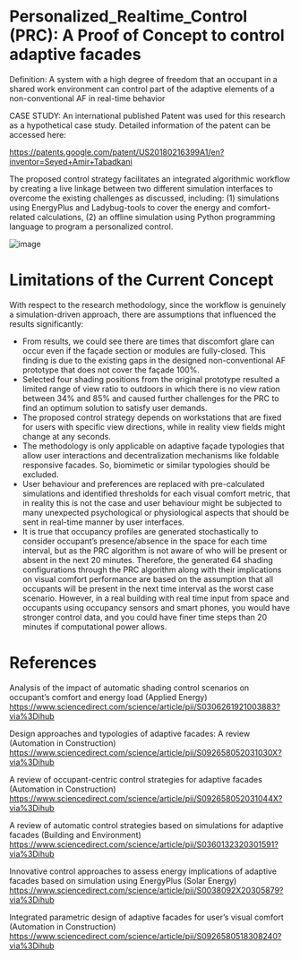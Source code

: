 # Personalized_Realtime_Control (PRC): A Proof of Concept to control adaptive facades
Definition: A system with a high degree of freedom that an occupant in a shared work environment can control part of the adaptive elements of a non-conventional AF in real-time behavior

CASE STUDY: An international published Patent was used for this research as a hypothetical case study. Detailed information of the patent can be accessed here:

https://patents.google.com/patent/US20180216399A1/en?inventor=Seyed+Amir+Tabadkani

The proposed control strategy facilitates an integrated algorithmic workflow by creating a live linkage between two different simulation interfaces to overcome the existing challenges as discussed, including: 
(1) simulations using EnergyPlus and Ladybug-tools to cover the energy and comfort-related calculations, 
(2) an offline simulation using Python programming language to program a personalized control.

![image](https://user-images.githubusercontent.com/17779829/123534424-7550e480-d760-11eb-8bd7-ebd5ca3774d3.png)

# Limitations of the Current Concept
With respect to the research methodology, since the workflow is genuinely a simulation-driven approach, there are assumptions that influenced the results significantly:
-	From results, we could see there are times that discomfort glare can occur even if the façade section or modules are fully-closed. This finding is due to the existing gaps in the designed non-conventional AF prototype that does not cover the façade 100%. 
-	Selected four shading positions from the original prototype resulted a limited range of view ratio to outdoors in which there is no view ration between 34% and 85% and caused further challenges for the PRC to find an optimum solution to satisfy user demands.
-	The proposed control strategy depends on workstations that are fixed for users with specific view directions, while in reality view fields might change at any seconds. 
-	The methodology is only applicable on adaptive façade typologies that allow user interactions and decentralization mechanisms like foldable responsive facades. So, biomimetic or similar typologies should be excluded. 
-	User behaviour and preferences are replaced with pre-calculated simulations and identified thresholds for each visual comfort metric, that in reality this is not the case and user behaviour might be subjected to many unexpected psychological or physiological aspects that should be sent in real-time manner by user interfaces. 
-	It is true that occupancy profiles are generated stochastically to consider occupant’s presence/absence in the space for each time interval, but as the PRC algorithm is not aware of who will be present or absent in the next 20 minutes. Therefore, the generated 64 shading configurations through the PRC algorithm along with their implications on visual comfort performance are based on the assumption that all occupants will be present in the next time interval as the worst case scenario. However, in a real building with real time input from space and occupants using occupancy sensors and smart phones, you would have stronger control data, and you could have finer time steps than 20 minutes if computational power allows.

# References
Analysis of the impact of automatic shading control scenarios on occupant’s comfort and energy load (Applied Energy)
https://www.sciencedirect.com/science/article/pii/S0306261921003883?via%3Dihub

Design approaches and typologies of adaptive facades: A review (Automation in Construction)
https://www.sciencedirect.com/science/article/pii/S092658052031030X?via%3Dihub

A review of occupant-centric control strategies for adaptive facades (Automation in Construction)
https://www.sciencedirect.com/science/article/pii/S092658052031044X?via%3Dihub

A review of automatic control strategies based on simulations for adaptive facades (Building and Environment)
https://www.sciencedirect.com/science/article/pii/S0360132320301591?via%3Dihub

Innovative control approaches to assess energy implications of adaptive facades based on simulation using EnergyPlus (Solar Energy)
https://www.sciencedirect.com/science/article/pii/S0038092X20305879?via%3Dihub

Integrated parametric design of adaptive facades for user’s visual comfort (Automation in Construction)
https://www.sciencedirect.com/science/article/pii/S0926580518308240?via%3Dihub
